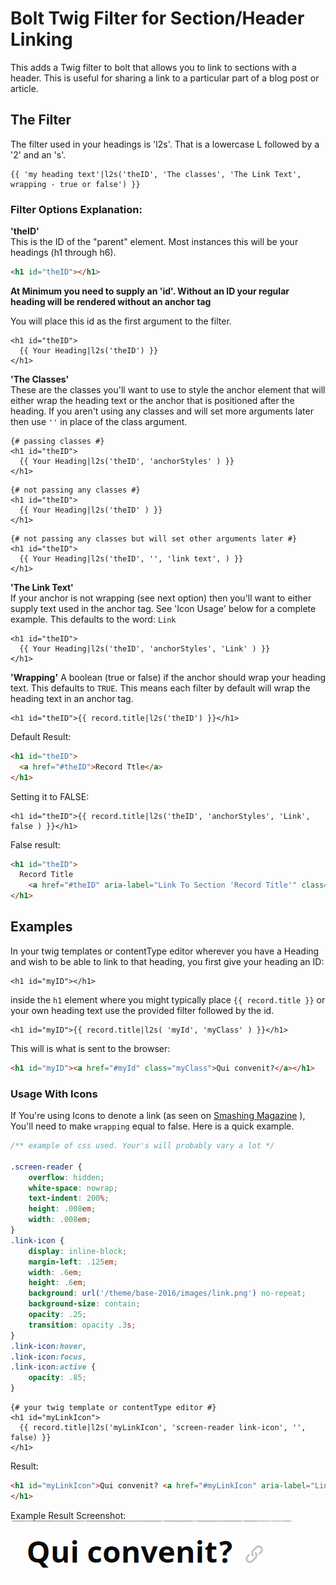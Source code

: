 Bolt Twig Filter for Section/Header Linking
======================
 
This adds a Twig filter to bolt that allows you to link to sections with a header. This is useful for sharing a link to a particular part of a blog post or article.  

## The Filter  
The filter used in your headings is 'l2s'. That is a lowercase L followed by a '2' and an 's'.  

```twig  
{{ 'my heading text'|l2s('theID', 'The classes', 'The Link Text', wrapping - true or false') }}
```  




### Filter Options Explanation:  
__'theID'__  
This is the ID of the "parent" element. Most instances this will be your headings (h1 through h6).  
```html  
<h1 id="theID"></h1>
```  
__At Minimum you need to supply an 'id'. Without an ID your regular heading will be rendered without an anchor tag__   

You will place this id as the first argument to the filter.  
```twig  
<h1 id="theID">  
  {{ Your Heading|l2s('theID') }}
</h1>
```  
__'The Classes'__  
These are the classes you'll want to use to style the anchor element that will either wrap the heading text or the anchor that is positioned after the heading. If you aren't using any classes and will set more arguments later then use ``''`` in place of the class argument.  

```twig  
{# passing classes #}
<h1 id="theID">  
  {{ Your Heading|l2s('theID', 'anchorStyles' ) }}
</h1>
```  

```twig  
{# not passing any classes #}
<h1 id="theID">  
  {{ Your Heading|l2s('theID' ) }}
</h1>
``` 

```twig  
{# not passing any classes but will set other arguments later #}
<h1 id="theID">  
  {{ Your Heading|l2s('theID', '', 'link text', ) }}
</h1>
```   

__'The Link Text'__  
If your anchor is not wrapping (see next option) then you'll want to either supply text used in the anchor tag. See 'Icon Usage' below for a complete example. This defaults to the word: ``Link``  

```twig  
<h1 id="theID">  
  {{ Your Heading|l2s('theID', 'anchorStyles', 'Link' ) }}
</h1>
```  

__'Wrapping'__
A boolean (true or false) if the anchor should wrap your heading text. This defaults to ``TRUE``. This means each filter by default will wrap the heading text in an anchor tag.  

```twig  
<h1 id="theID">{{ record.title|l2s('theID') }}</h1>
```  
Default Result:  

```html  
<h1 id="theID">  
  <a href="#theID">Record Ttle</a>  
</h1>  
```  

Setting it to FALSE:  

```twig  
<h1 id="theID">{{ record.title|l2s('theID', 'anchorStyles', 'Link', false ) }}</h1>
```  
False result:  

```html  
<h1 id="theID">  
  Record Title  
    <a href="#theID" aria-label="Link To Section 'Record Title'" class="anchorStyles">Link</a>  
</h1>  
```



## Examples  
In your twig templates or contentType editor wherever you have a Heading and wish to be able to link to that heading, you first give your heading an ID:  

```twig  
<h1 id="myID"></h1>
```  

inside the ``h1`` element where you might typically place ``{{ record.title }}`` or your own heading text use the provided filter followed by the id.  

```twig  
<h1 id="myID">{{ record.title|l2s( 'myId', 'myClass' ) }}</h1>
```  

This will is what is sent to the browser:  

```html  
<h1 id="myID"><a href="#myId" class="myClass">Qui convenit?</a></h1>
```  

### Usage With Icons  
If You're using Icons to denote a link (as seen on [Smashing Magazine](https://www.smashingmagazine.com/2017/07/designing-perfect-date-time-picker/#date-picker-design-considerations) ), You'll need to make ``wrapping`` equal to false. Here is a quick example.   

```css  
/** example of css used. Your's will probably vary a lot */ 

.screen-reader {
    overflow: hidden;
    white-space: nowrap;
    text-indent: 200%;
    height: .008em;
    width: .008em;
}
.link-icon {
    display: inline-block;
    margin-left: .125em;
    width: .6em;
    height: .6em;
    background: url('/theme/base-2016/images/link.png') no-repeat;
    background-size: contain;
    opacity: .25;
    transition: opacity .3s;
}
.link-icon:hover,
.link-icon:focus,
.link-icon:active {
    opacity: .85;
}
```  
```twig  
{# your twig template or contentType editor #}  
<h1 id="myLinkIcon">
  {{ record.title|l2s('myLinkIcon', 'screen-reader link-icon', '', false) }}
</h1>
```  
Result:  

```html  
<h1 id="myLinkIcon">Qui convenit? <a href="#myLinkIcon" aria-label="Link To Section 'Qui convenit?'" class="screen-reader link-icon">Link</a>
</h1>
```  
Example Result Screenshot:  
![Using Icon with a wrapped header](https://raw.githubusercontent.com/cdowdy/link2section/master/screenshots/wrapping-icon-readme.png)